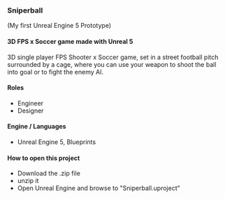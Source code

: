 ### Sniperball
(My first Unreal Engine 5 Prototype)

#### 3D FPS x Soccer game made with Unreal 5
3D single player FPS Shooter x Soccer game, set in a street football pitch surrounded by a cage, where you can use your weapon to shoot the ball into goal or to fight the enemy AI.

#### Roles
- Engineer
- Designer

#### Engine / Languages
- Unreal Engine 5, Blueprints

#### How to open this project
- Download the .zip file
- unzip it
- Open Unreal Engine and browse to "Sniperball.uproject"
